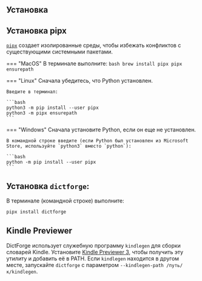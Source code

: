 ## Установка

## Установка pipx
[`pipx`](https://pypa.github.io/pipx/) создает изолированные среды, чтобы избежать конфликтов с
существующими системными пакетами.

=== "MacOS"
    В терминале выполните:
    ```bash
    brew install pipx
    pipx ensurepath
    ```

=== "Linux"
    Сначала убедитесь, что Python установлен.

    Введите в терминал:

    ```bash
    python3 -m pip install --user pipx
    python3 -m pipx ensurepath
    ```

=== "Windows"
    Сначала установите Python, если он еще не установлен.

    В командной строке введите (если Python был установлен из Microsoft Store, используйте `python3` вместо `python`):

    ```bash
    python -m pip install --user pipx
    ```

## Установка `dictforge`:
В терминале (командной строке) выполните:

```bash
pipx install dictforge
```

## Kindle Previewer
DictForge использует служебную программу `kindlegen` для сборки словарей Kindle. Установите
[Kindle Previewer 3](https://kdp.amazon.com/en_US/help/topic/G202131170), чтобы получить
эту утилиту и добавить её в PATH. Если `kindlegen` находится в другом месте, запускайте
`dictforge` с параметром `--kindlegen-path /путь/к/kindlegen`.
